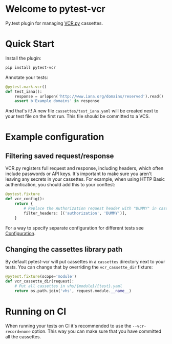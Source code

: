 # Welcome to pytest-vcr


Py.test plugin for managing [VCR.py](https://vcrpy.readthedocs.io/) cassettes.


# Quick Start

Install the plugin:

```sh
pip install pytest-vcr
```

Annotate your tests:

```python
@pytest.mark.vcr()
def test_iana():
    response = urlopen('http://www.iana.org/domains/reserved').read()
    assert b'Example domains' in response
```

And that's it!
A new file `cassettes/test_iana.yaml` will be created next to your test file on the first run.
This file should be committed to a VCS.


# Example configuration

## Filtering saved request/response
VCR.py registers full request and response, including headers, which often include passwords or API keys.
It's important to make sure you aren't leaving any secrets in your cassettes.
For example, when using HTTP Basic authentication, you should add this to your conftest:

```python
@pytest.fixture
def vcr_config():
    return {
        # Replace the Authorization request header with "DUMMY" in cassettes
        filter_headers: [('authorization', 'DUMMY')],
    }
```

For a way to specify separate configuration for different tests see [Configuration](configuration.md).


## Changing the cassettes library path
By default pytest-vcr will put cassettes in a `cassettes` directory next to your tests.
You can change that by overriding the `vcr_cassette_dir` fixture:

```python
@pytest.fixture(scope='module')
def vcr_cassette_dir(request):
    # Put all cassettes in vhs/{module}/{test}.yaml
    return os.path.join('vhs', request.module.__name__)
```


# Running on CI
When running your tests on CI it's recommended to use the `--vcr-record=none` option.
This way you can make sure that you have committed all the cassettes.
